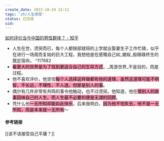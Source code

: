 ```yaml
---
create_date: 2022-10-24 15:11
tags: 'zh/人生感悟'
status: 已完成 
uid: 
---
```


[如何评价当今中国的男性群体？ - 知乎](https://www.zhihu.com/question/551421501/answer/2685632347)

- 人生在世，须臾而已，每个人都按部就班的上学就业娶妻生子工作忙碌，似乎在进行一场周而复始的巨大工程，我想他是在感慨自己如_蝼蚁_般碌碌终生的既定宿命。 ^117682
- <mark style="background: #FF5582A6;">看更大的世界是为了找到更适合自己的生存方式</mark>，_周游世界_不是目的，而是过程。
- 他不喜欢评价，他坚信<mark style="background: #FF5582A6;">每个人选择这样做都有他的道理，虽然这道理可能不明智，不长远，不理性，不人道。但那是别人的事</mark>。
- 偶尔有几件非常有共鸣的事令他触动，也不过须臾。他知道，他在<mark style="background: #FF5582A6;">借别人的故事回味自己的人生。而人生最不必要的便是无谓的回顾</mark>。
- 凭什么他<mark style="background: #FF5582A6;">一无所知却能如此快乐</mark>，后来我明白，<mark style="background: #FF5582A6;">因为他不怕失去，他不是一无所知，而是本来就一无所有</mark>～

#### 参考链接

[[该不该接受自己平庸？]]

